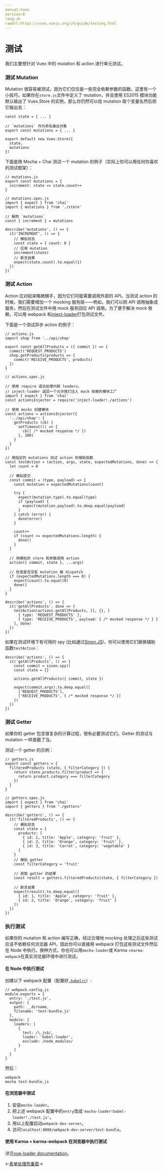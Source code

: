 ```yaml
---
manual:Vuex
version:0
lang:zh
rawUrl:https://vuex.vuejs.org/zh/guide/testing.html
---
```



# 测试<a name="测试"></a>


我们主要想针对 Vuex 中的 mutation 和 action 进行单元测试。


### 测试 Mutation<a name="测试-mutation"></a>


Mutation 很容易被测试，因为它们仅仅是一些完全依赖参数的函数。这里有一个小技巧，如果你在`store.js`文件中定义了 mutation，并且使用 ES2015 模块功能默认输出了 Vuex.Store 的实例，那么你仍然可以给 mutation 取个变量名然后把它输出去：


```
const state = { ... }

// `mutations` 作为命名输出对象
export const mutations = { ... }

export default new Vuex.Store({
  state,
  mutations
})

```



下面是用 Mocha + Chai 测试一个 mutation 的例子（实际上你可以用任何你喜欢的测试框架）：


```
// mutations.js
export const mutations = {
  increment: state => state.count++
}

```


```
// mutations.spec.js
import { expect } from 'chai'
import { mutations } from './store'

// 解构 `mutations`
const { increment } = mutations

describe('mutations', () => {
  it('INCREMENT', () => {
    // 模拟状态
    const state = { count: 0 }
    // 应用 mutation
    increment(state)
    // 断言结果
    expect(state.count).to.equal(1)
  })
})

```


### 测试 Action<a name="测试-action"></a>


Action 应对起来略微棘手，因为它们可能需要调用外部的 API。当测试 action 的时候，我们需要增加一个 mocking 服务层——例如，我们可以把 API 调用抽象成服务，然后在测试文件中用 mock 服务回应 API 调用。为了便于解决 mock 依赖，可以用 webpack 和[inject-loader](%2468 "")打包测试文件。



下面是一个测试异步 action 的例子：


```
// actions.js
import shop from '../api/shop'

export const getAllProducts = ({ commit }) => {
  commit('REQUEST_PRODUCTS')
  shop.getProducts(products => {
    commit('RECEIVE_PRODUCTS', products)
  })
}

```


```
// actions.spec.js

// 使用 require 语法处理内联 loaders。
// inject-loader 返回一个允许我们注入 mock 依赖的模块工厂
import { expect } from 'chai'
const actionsInjector = require('inject-loader!./actions')

// 使用 mocks 创建模块
const actions = actionsInjector({
  '../api/shop': {
    getProducts (cb) {
      setTimeout(() => {
        cb([ /* mocked response */ ])
      }, 100)
    }
  }
})

// 用指定的 mutations 测试 action 的辅助函数
const testAction = (action, args, state, expectedMutations, done) => {
  let count = 0

  // 模拟提交
  const commit = (type, payload) => {
    const mutation = expectedMutations[count]

    try {
      expect(mutation.type).to.equal(type)
      if (payload) {
        expect(mutation.payload).to.deep.equal(payload)
      }
    } catch (error) {
      done(error)
    }

    count++
    if (count >= expectedMutations.length) {
      done()
    }
  }

  // 用模拟的 store 和参数调用 action
  action({ commit, state }, ...args)

  // 检查是否没有 mutation 被 dispatch
  if (expectedMutations.length === 0) {
    expect(count).to.equal(0)
    done()
  }
}

describe('actions', () => {
  it('getAllProducts', done => {
    testAction(actions.getAllProducts, [], {}, [
      { type: 'REQUEST_PRODUCTS' },
      { type: 'RECEIVE_PRODUCTS', payload: { /* mocked response */ } }
    ], done)
  })
})

```



如果在测试环境下有可用的 spy (比如通过[Sinon.JS](%2469 ""))，你可以使用它们替换辅助函数`testAction`：


```
describe('actions', () => {
  it('getAllProducts', () => {
    const commit = sinon.spy()
    const state = {}
    
    actions.getAllProducts({ commit, state })
    
    expect(commit.args).to.deep.equal([
      ['REQUEST_PRODUCTS'],
      ['RECEIVE_PRODUCTS', { /* mocked response */ }]
    ])
  })
})

```


### 测试 Getter<a name="测试-getter"></a>


如果你的 getter 包含很复杂的计算过程，很有必要测试它们。Getter 的测试与 mutation 一样直截了当。



测试一个 getter 的示例：


```
// getters.js
export const getters = {
  filteredProducts (state, { filterCategory }) {
    return state.products.filter(product => {
      return product.category === filterCategory
    })
  }
}

```


```
// getters.spec.js
import { expect } from 'chai'
import { getters } from './getters'

describe('getters', () => {
  it('filteredProducts', () => {
    // 模拟状态
    const state = {
      products: [
        { id: 1, title: 'Apple', category: 'fruit' },
        { id: 2, title: 'Orange', category: 'fruit' },
        { id: 3, title: 'Carrot', category: 'vegetable' }
      ]
    }
    // 模拟 getter
    const filterCategory = 'fruit'

    // 获取 getter 的结果
    const result = getters.filteredProducts(state, { filterCategory })

    // 断言结果
    expect(result).to.deep.equal([
      { id: 1, title: 'Apple', category: 'fruit' },
      { id: 2, title: 'Orange', category: 'fruit' }
    ])
  })
})

```


### 执行测试<a name="执行测试"></a>


如果你的 mutation 和 action 编写正确，经过合理地 mocking 处理之后这些测试应该不依赖任何浏览器 API，因此你可以直接用 webpack 打包这些测试文件然后在 Node 中执行。换种方式，你也可以用`mocha-loader`或 Karma +`karma-webpack`在真实浏览器环境中进行测试。


#### 在 Node 中执行测试<a name="在-node-中执行测试"></a>


创建以下 webpack 配置（配置好[`.babelrc`](%2473 "")）:


```
// webpack.config.js
module.exports = {
  entry: './test.js',
  output: {
    path: __dirname,
    filename: 'test-bundle.js'
  },
  module: {
    loaders: [
      {
        test: /\.js$/,
        loader: 'babel-loader',
        exclude: /node_modules/
      }
    ]
  }
}

```



然后：


```
webpack
mocha test-bundle.js

```


#### 在浏览器中测试<a name="在浏览器中测试"></a>

1. 安装`mocha-loader`。
1. 把上述 webpack 配置中的`entry`改成`'mocha-loader!babel-loader!./test.js'`。
1. 用以上配置启动`webpack-dev-server`。
1. 访问`localhost:8080/webpack-dev-server/test-bundle`。

#### 使用 Karma + karma-webpack 在浏览器中执行测试<a name="使用-karma-karma-webpack-在浏览器中执行测试"></a>


详见[vue-loader documentation](%2476 "")。





←[表单处理](%2336 "")[热重载](%2338 "")→






